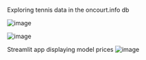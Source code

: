 Exploring tennis data in the oncourt.info db

![image](https://github.com/user-attachments/assets/ff430680-bb86-4355-8608-689878b2fcff)

![image](https://github.com/user-attachments/assets/3565fcee-286a-41c2-800b-02a8bc12bd31)

Streamlit app displaying model prices
![image](https://github.com/user-attachments/assets/6348e3ad-f54f-43cb-8c21-8a96c9756dab)

